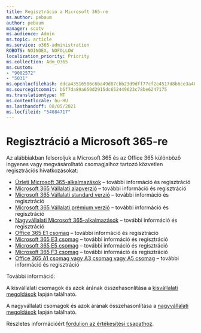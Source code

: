 ```yaml
---
title: Regisztráció a Microsoft 365-re
ms.author: pebaum
author: pebaum
manager: scotv
ms.audience: Admin
ms.topic: article
ms.service: o365-administration
ROBOTS: NOINDEX, NOFOLLOW
localization_priority: Priority
ms.collection: Adm_O365
ms.custom:
- "9002572"
- "5031"
ms.openlocfilehash: ddca43516586c6ba49d87cbb23d9dff77cf2e4517d8b6ce3a46d00e535b59afb
ms.sourcegitcommit: b5f7da89a650d2915dc652449623c78be6247175
ms.translationtype: MT
ms.contentlocale: hu-HU
ms.lasthandoff: 08/05/2021
ms.locfileid: "54084717"
---
```

# <a name="sign-up-for-microsoft-365"></a>Regisztráció a Microsoft 365-re

Az alábbiakban felsoroljuk a Microsoft 365 és az Office 365 különböző ingyenes vagy megvásárolható csomagjaihoz tartozó közvetlen regisztrációs hivatkozásokat:

- [Üzleti Microsoft 365-alkalmazások](https://products.office.com/business/office-365-business?activetab=pivot%3aoverviewtab) – további információ és regisztráció
- [Microsoft 365 Vállalati alapverzió](https://products.office.com/business/office-365-business-essentials?activetab=pivot%3aoverviewtab) – további információ és regisztráció
- [Microsoft 365 Vállalati standard verzió](https://products.office.com/business/office-365-business-premium?activetab=pivot%3aoverviewtab) – további információ és regisztráció
- [Microsoft 365 Vállalati prémium verzió](https://www.microsoft.com/microsoft-365/business/microsoft-365-business?activetab=pivot%3aoverviewtab) – további információ és regisztráció
- [Nagyvállalati Microsoft 365-alkalmazások](https://products.office.com/business/office-365-proplus-product?activetab=pivot%3aoverviewtab) – további információ és regisztráció
- [Office 365 E1 csomag](https://www.microsoft.com/microsoft-365/business/office-365-enterprise-e1-business-software?activetab=pivot:overviewtab) – további információ és regisztráció
- [Microsoft 365 E3 csomag](https://www.microsoft.com/microsoft-365/enterprise-e3-business-software) – további információ és regisztráció
- [Microsoft 365 E5 csomag](https://www.microsoft.com/microsoft-365/enterprise-e5-business-software?activetab=pivot%3aoverviewtab) – további információ és regisztráció
- [Microsoft 365 F3 csomag](https://www.microsoft.com/microsoft-365/microsoft-365-enterprise-f3?activetab=pivot%3aoverviewtab) – további információ és regisztráció
- [Office 365 A1 csomag vagy A3 csomag vagy A5 csomag](https://www.microsoft.com/microsoft-365/academic/compare-office-365-education-plans?activetab=tab:primaryr1) – további információ és regisztráció

További információ:

A kisvállalati csomagok és azok árának összehasonlítása a [kisvállalati megoldások](https://products.office.com/business/small-business-solutions#office-ContentAreaHeadingTemplate-1cuvapm) lapján található.

A nagyvállalati csomagok és azok árának összehasonlítása a [nagyvállalati megoldások](https://www.microsoft.com/microsoft-365/business/compare-more-office-365-for-business-plans) lapján található.

Részletes információért [forduljon az értékesítési csapathoz](https://go.microsoft.com/fwlink/?linkid=2127718).
